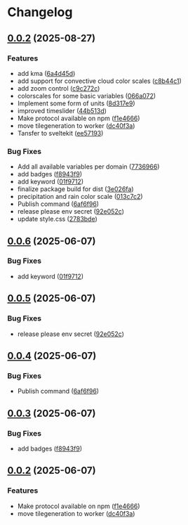 # Changelog

## [0.0.2](https://github.com/open-meteo/maps/compare/omaps-v0.0.1...omaps-v0.0.2) (2025-08-27)


### Features

* add kma ([6a4d45d](https://github.com/open-meteo/maps/commit/6a4d45db4477b6c387005cc546606de8c9b3afc7))
* add support for convective cloud color scales ([c8b44c1](https://github.com/open-meteo/maps/commit/c8b44c169e105733716f3c0315a5c5d52ea9e68f))
* add zoom control ([c9c272c](https://github.com/open-meteo/maps/commit/c9c272cec7ee122157748cc806d8697e6bc34ac2))
* colorscales for some basic variables ([066a072](https://github.com/open-meteo/maps/commit/066a072fb54bb435756b0a5de66b3a366e576b40))
* Implement some form of units ([8d317e9](https://github.com/open-meteo/maps/commit/8d317e96ff7f957d552d2818bc15fa5784751903))
* improved timeslider ([44b513d](https://github.com/open-meteo/maps/commit/44b513d13679af7fa9d8e91eeaeed669df03fd82))
* Make protocol available on npm ([f1e4666](https://github.com/open-meteo/maps/commit/f1e4666230d5496d9af6637470f350452d6d350f))
* move tilegeneration to worker ([dc40f3a](https://github.com/open-meteo/maps/commit/dc40f3aa7618e27aa37ae79fabcd7773d0a65080))
* Tansfer to sveltekit ([ee57193](https://github.com/open-meteo/maps/commit/ee571938a6be5518446dab156fbd73deb07c35de))


### Bug Fixes

* Add all available variables per domain ([7736966](https://github.com/open-meteo/maps/commit/7736966d472d163ae1c593bceb92b4435ff74ba4))
* add badges ([f8943f9](https://github.com/open-meteo/maps/commit/f8943f997ce1f2268a01fef03ae25a286e540633))
* add keyword ([01f9712](https://github.com/open-meteo/maps/commit/01f9712a10f20082a5a3faf9c0cf1ad9daf26825))
* finalize package build for dist ([3e026fa](https://github.com/open-meteo/maps/commit/3e026fa60c23210ff89bae8cb29d9f020254d24d))
* precipitation and rain color scale ([013c7c2](https://github.com/open-meteo/maps/commit/013c7c2fb061c0c2d5cfa170213c64dda77c1ea4))
* Publish command ([6af6f96](https://github.com/open-meteo/maps/commit/6af6f965f9b2355eaed89fbaa89d3e75899e8ca0))
* release please env secret ([92e052c](https://github.com/open-meteo/maps/commit/92e052c7844fae7f00595137ca69aea9ae180626))
* update style.css ([2783bde](https://github.com/open-meteo/maps/commit/2783bde4b6d485c760fc732a7cdd78f5f118a0f3))

## [0.0.6](https://github.com/open-meteo/omaps/compare/omaps-v0.0.5...omaps-v0.0.6) (2025-06-07)


### Bug Fixes

* add keyword ([01f9712](https://github.com/open-meteo/omaps/commit/01f9712a10f20082a5a3faf9c0cf1ad9daf26825))

## [0.0.5](https://github.com/open-meteo/omaps/compare/omaps-v0.0.4...omaps-v0.0.5) (2025-06-07)


### Bug Fixes

* release please env secret ([92e052c](https://github.com/open-meteo/omaps/commit/92e052c7844fae7f00595137ca69aea9ae180626))

## [0.0.4](https://github.com/open-meteo/omaps/compare/omaps-v0.0.3...omaps-v0.0.4) (2025-06-07)


### Bug Fixes

* Publish command ([6af6f96](https://github.com/open-meteo/omaps/commit/6af6f965f9b2355eaed89fbaa89d3e75899e8ca0))

## [0.0.3](https://github.com/open-meteo/omaps/compare/omaps-v0.0.2...omaps-v0.0.3) (2025-06-07)


### Bug Fixes

* add badges ([f8943f9](https://github.com/open-meteo/omaps/commit/f8943f997ce1f2268a01fef03ae25a286e540633))

## [0.0.2](https://github.com/open-meteo/omaps/compare/omaps-v0.0.1...omaps-v0.0.2) (2025-06-07)


### Features

* Make protocol available on npm ([f1e4666](https://github.com/open-meteo/omaps/commit/f1e4666230d5496d9af6637470f350452d6d350f))
* move tilegeneration to worker ([dc40f3a](https://github.com/open-meteo/omaps/commit/dc40f3aa7618e27aa37ae79fabcd7773d0a65080))

